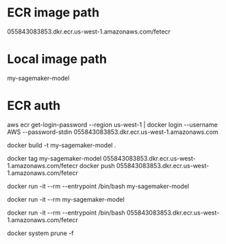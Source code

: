 # ECR image path

055843083853.dkr.ecr.us-west-1.amazonaws.com/fetecr

# Local image path
my-sagemaker-model

# ECR auth
aws ecr get-login-password --region us-west-1 | docker login --username AWS --password-stdin 055843083853.dkr.ecr.us-west-1.amazonaws.com




docker build -t my-sagemaker-model .

docker tag my-sagemaker-model 055843083853.dkr.ecr.us-west-1.amazonaws.com/fetecr
docker push 055843083853.dkr.ecr.us-west-1.amazonaws.com/fetecr

docker run -it --rm --entrypoint /bin/bash my-sagemaker-model

docker run -it --rm my-sagemaker-model

docker run -it --rm  --entrypoint /bin/bash 055843083853.dkr.ecr.us-west-1.amazonaws.com/fetecr


docker system prune -f

